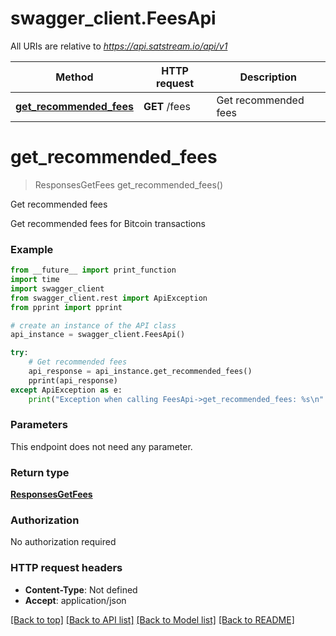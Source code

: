 # swagger_client.FeesApi

All URIs are relative to *https://api.satstream.io/api/v1*

Method | HTTP request | Description
------------- | ------------- | -------------
[**get_recommended_fees**](FeesApi.md#get_recommended_fees) | **GET** /fees | Get recommended fees

# **get_recommended_fees**
> ResponsesGetFees get_recommended_fees()

Get recommended fees

Get recommended fees for Bitcoin transactions

### Example
```python
from __future__ import print_function
import time
import swagger_client
from swagger_client.rest import ApiException
from pprint import pprint

# create an instance of the API class
api_instance = swagger_client.FeesApi()

try:
    # Get recommended fees
    api_response = api_instance.get_recommended_fees()
    pprint(api_response)
except ApiException as e:
    print("Exception when calling FeesApi->get_recommended_fees: %s\n" % e)
```

### Parameters
This endpoint does not need any parameter.

### Return type

[**ResponsesGetFees**](ResponsesGetFees.md)

### Authorization

No authorization required

### HTTP request headers

 - **Content-Type**: Not defined
 - **Accept**: application/json

[[Back to top]](#) [[Back to API list]](../README.md#documentation-for-api-endpoints) [[Back to Model list]](../README.md#documentation-for-models) [[Back to README]](../README.md)

